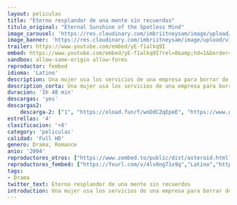 ```yaml
---
layout: peliculas
title: "Eterno resplandor de una mente sin recuerdos"
titulo_original: "Eternal Sunshine of the Spotless Mind"
image_carousel: 'https://res.cloudinary.com/imbriitneysam/image/upload/v1545350205/eterno-poster-min.jpg'
image_banner: 'https://res.cloudinary.com/imbriitneysam/image/upload/v1545350205/eternal-banner-min.jpg'
trailer: https://www.youtube.com/embed/yE-f1alkq9I
embed: https://www.youtube.com/embed/yE-f1alkq9I?rel=0&amp;hd=1&border=0&wmode=opaque&enablejsapi=1&modestbranding=1&controls=1&showinfo=1
sandbox: allow-same-origin allow-forms
reproductor: fembed
idioma: 'Latino'
description: Una mujer usa los servicios de una empresa para borrar de su memoria todo recuerdo de su ex pareja. Ofendido, el hombre intenta hacer lo mismo que ella, pero el proceso no sucede según lo esperado y el protagonista debe atravesar la gigantesca marea de recuerdos de su propio cerebro para recomponer las cosas.
description_corta: Una mujer usa los servicios de una empresa para borrar de su memoria todo recuerdo de su ex pareja. Ofendido, el hombre intenta hacer lo mismo que ella, pero el proceso no sucede según lo esperado y el protagonista debe...
duracion: '1h 48 min'
descargas: 'yes'
descargas2:
    descarga-2: ["1", "https://oload.fun/f/wnDdCZqEpeE", "https://www.google.com/s2/favicons?domain=www.rapidvideo.com","RapidVideo","https://res.cloudinary.com/imbriitneysam/image/upload/v1541473684/mexico.png", "Latino", "Full HD"]
estrellas: '4'
clasificacion: '+8'
category: 'peliculas'
calidad: 'Full HD'
genero: Drama, Romance
anio: '2004'
reproductores_otros: ["https://www.zembed.to/public/dist/asteroid.html?id=ce9897946e5b630d717baa210821e2f3&title=Eternal%20Sunshine%20of%20the%20Spotless%20Mind","Latino","https://movcloud.net/embed/vn-OJ6QILvVB","Latino","https://mstream.website/lwa9ckc6zdqr","Latino"]
reproductores_fembed: ["https://feurl.com/v/4lv0ng71x9q","Latino","https://feurl.com/v/40oxm2w42y9","Latino"]
tags:
- Drama
twitter_text: Eterno resplandor de una mente sin recuerdos
introduction: Una mujer usa los servicios de una empresa para borrar de su memoria todo recuerdo de su ex pareja. Ofendido, el hombre intenta hacer lo mismo que ella, pero el proceso no sucede según lo esperado y el protagonista debe...
---
```



 







